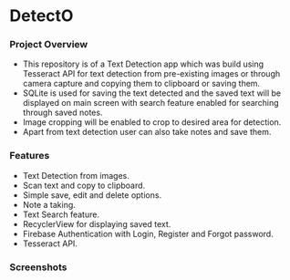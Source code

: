 # **DetectO**
### **Project Overview**
- This repository is of a Text Detection app which was build using Tesseract API for text detection from pre-existing images or through camera capture and copying them to clipboard or saving them.     
- SQLite is used for saving the text detected and the saved text will be displayed on main screen with search feature enabled for searching through saved notes.
- Image cropping will be enabled to crop to desired area for detection.
- Apart from text detection user can also take notes and save them.  
   
### **Features**
- Text Detection from images.
- Scan text and copy to clipboard.
- Simple save, edit and delete options.
- Note a taking.
- Text Search feature.
- RecyclerView for displaying saved text.
- Firebase Authentication with Login, Register and Forgot password.
- Tesseract API.

### **Screenshots**
